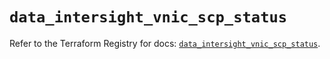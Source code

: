 # `data_intersight_vnic_scp_status`

Refer to the Terraform Registry for docs: [`data_intersight_vnic_scp_status`](https://registry.terraform.io/providers/ciscodevnet/intersight/1.0.71/docs/data-sources/vnic_scp_status).
